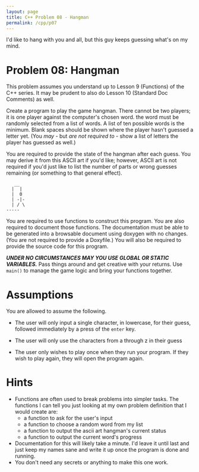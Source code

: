 ```yaml
---
layout: page
title: C++ Problem 08 - Hangman
permalink: /cpp/p07
---
```


I'd like to hang with you and all, but this guy keeps guessing what's on my mind.

<a name="p08-hangman"></a>Problem 08: Hangman
=============================================

This problem assumes you understand up to Lesson 9 (Functions) of the C++ series. It may be prudent to also do Lesson 10 (Standard Doc Comments) as well.

Create a program to play the game hangman. There cannot be two players; it is one player against the computer's chosen word. the word must be randomly selected from a list of words. A list of ten possible words is the minimum. Blank spaces should be shown where the player hasn't guessed a letter yet. (You *may* - but *are not required to* - show a list of letters the player has guessed as well.)

You are required to provide the state of the hangman after each guess. You may derive it from this ASCII art if you'd like; however, ASCII art is not required if you'd just like to list the number of parts or wrong guesses remaining (or something to that general effect).


```
   __
  |  |
  |  0
  | -|-
  | / \
-----
```

You are required to use functions to construct this program. You are also required to document those functions. The documentation must be able to be generated into a browsable document using doxygen with no changes. (You are not required to provide a Doxyfile.) You will also be required to provide the source code for this program.

***UNDER NO CIRCUMSTANCES MAY YOU USE GLOBAL OR STATIC VARIABLES.*** Pass things around and get creative with your returns. Use `main()` to manage the game logic and bring your functions together.

<a name="p08-assumptions"></a>Assumptions
=========================================

You are allowed to assume the following.

* The user will only input a single character, in lowercase, for their guess, followed immediately by a press of the `enter` key.

* The user will only use the characters from a through z in their guess

* The user only wishes to play once when they run your program. If they wish to play again, they will open the program again.

<a name="p08-hints"></a>Hints
=============================
* Functions are often used to break problems into simpler tasks. The functions I can tell you just looking at my own problem definition that I would create are:
  * a function to ask for the user's input
  * a function to choose a random word from my list
  * a function to output the ascii art hangman's current status
  * a function to output the current word's progress
* Documentation for this will likely take a minute. I'd leave it until last and just keep my names sane and write it up once the program is done and running.
* You don't need any secrets or anything to make this one work.